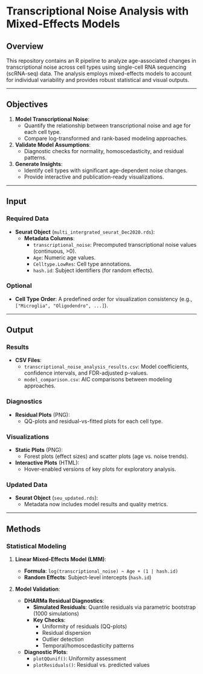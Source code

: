 # Transcriptional Noise Analysis with Mixed-Effects Models

## Overview
This repository contains an R pipeline to analyze age-associated changes in transcriptional noise across cell types using single-cell RNA sequencing (scRNA-seq) data. The analysis employs mixed-effects models to account for individual variability and provides robust statistical and visual outputs.

---

## Objectives
1. **Model Transcriptional Noise**:  
   - Quantify the relationship between transcriptional noise and age for each cell type.
   - Compare log-transformed and rank-based modeling approaches.
2. **Validate Model Assumptions**:  
   - Diagnostic checks for normality, homoscedasticity, and residual patterns.
3. **Generate Insights**:  
   - Identify cell types with significant age-dependent noise changes.
   - Provide interactive and publication-ready visualizations.

---

## Input
### Required Data
- **Seurat Object** (`multi_intergrated_seurat_Dec2020.rds`):  
  - **Metadata Columns**:  
    - `transcriptional_noise`: Precomputed transcriptional noise values (continuous, >0).  
    - `Age`: Numeric age values.  
    - `Celltype.LowRes`: Cell type annotations.  
    - `hash.id`: Subject identifiers (for random effects).  

### Optional
- **Cell Type Order**: A predefined order for visualization consistency (e.g., `["Microglia", "Oligodendro", ...]`).

---

## Output
### Results
- **CSV Files**:  
  - `transcriptional_noise_analysis_results.csv`: Model coefficients, confidence intervals, and FDR-adjusted p-values.  
  - `model_comparison.csv`: AIC comparisons between modeling approaches.  

### Diagnostics
- **Residual Plots** (PNG):  
  - QQ-plots and residual-vs-fitted plots for each cell type.  

### Visualizations
- **Static Plots** (PNG):  
  - Forest plots (effect sizes) and scatter plots (age vs. noise trends).  
- **Interactive Plots** (HTML):  
  - Hover-enabled versions of key plots for exploratory analysis.  

### Updated Data
- **Seurat Object** (`seu_updated.rds`):  
  - Metadata now includes model results and quality metrics.  

---

## Methods  
### Statistical Modeling  
1. **Linear Mixed-Effects Model (LMM)**:  
   - **Formula**: `log(transcriptional_noise) ~ Age + (1 | hash.id)`  
   - **Random Effects**: Subject-level intercepts (`hash.id`)  

2. **Model Validation**:  
   - **DHARMa Residual Diagnostics**:  
     - **Simulated Residuals**: Quantile residuals via parametric bootstrap (1000 simulations)  
     - **Key Checks**:  
       - Uniformity of residuals (QQ-plots)  
       - Residual dispersion  
       - Outlier detection  
       - Temporal/homoscedasticity patterns  
   - **Diagnostic Plots**:  
     - `plotQQunif()`: Uniformity assessment  
     - `plotResiduals()`: Residual vs. predicted values  
